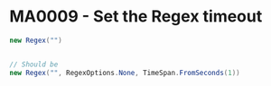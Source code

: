 # MA0009 - Set the Regex timeout

````csharp
new Regex("")


// Should be
new Regex("", RegexOptions.None, TimeSpan.FromSeconds(1))
````

